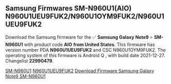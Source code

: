<h2>Samsung Firmwares SM-N960U1(AIO) N960U1UEU9FUK2/N960U1OYM9FUK2/N960U1UEU9FUK2</h2>
Download the Samsung firmware for the ✅ <strong>Samsung Galaxy Note9 </strong> ⭐ <strong>SM-N960U1</strong> with product code <strong>AIO</strong> <strong> from United States</strong>. This firmware has version number PDA <strong>N960U1UEU9FUK2</strong> and CSC N960U1OYM9FUK2. The operating system of this firmware is Android Q , with build date 2021-12-27. Changelist <strong>22990479</strong>.

[SM-N960U1](https://samfirm.shop/samsung/model/SM-N960U1)
[N960U1UEU9FUK2](https://samfirm.shop/samsung/pda/N960U1UEU9FUK2)
[Download Firmware Samsung Galaxy Note9 SM-N960U1](https://samfirm.shop/samsung/firmware/485658)
